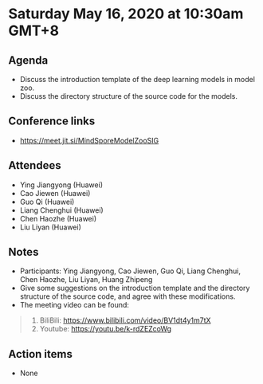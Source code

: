 # Saturday May 16, 2020 at 10:30am GMT+8

## Agenda
* Discuss the introduction template of the deep learning models in model zoo.
* Discuss the directory structure of the source code for the models.

## Conference links
* https://meet.jit.si/MindSporeModelZooSIG

## Attendees 
* Ying Jiangyong (Huawei)
* Cao Jiewen (Huawei)
* Guo Qi (Huawei)
* Liang Chenghui (Huawei)
* Chen Haozhe (Huawei)
* Liu Liyan (Huawei)

## Notes
* Participants: Ying Jiangyong, Cao Jiewen, Guo Qi, Liang Chenghui, Chen Haozhe, Liu Liyan, Huang Zhipeng
* Give some suggestions on the introduction template and the directory structure of the source code, and agree with these modifications.
* The meeting video can be found:
> 1. BiliBili: https://www.bilibili.com/video/BV1dt4y1m7tX
> 2. Youtube: https://youtu.be/k-rdZEZcoWg

## Action items
* None
